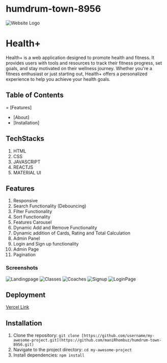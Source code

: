 # humdrum-town-8956

![Website Logo](https://i.ibb.co/7y3z9FJ/Logo.png)
# Health+
Health+ is a web application designed to promote health and fitness. It provides users with tools and resources to track their fitness progress, set goals, and stay motivated on their wellness journey. Whether you're a fitness enthusiast or just starting out, Health+ offers a personalized experience to help you achieve your health goals.

## Table of Contents
= [Features]
- [About]
- [Installation]

## TechStacks
1. HTML
2. CSS
3. JAVASCRIPT
4. REACTJS
5. MATERIAL UI

## Features
1. Responsive
2. Search Functionality (Debouncing)
3. Filter Functionality
4. Sort Functionality
5. Features Carousel
6. Dynamic Add and Remove Functionality
7. Dynamic addition of Cards, Rating and Total Calculation
8. Admin Panel
9. Login and Sign up functionality
10. Admin Page
11. Pagination

### Screenshots

![Landingpage](https://i.ibb.co/hZ48RLB/Landingpage.png)
![Classes](https://i.ibb.co/smCFyKW/classses.png)
![Coaches](https://i.ibb.co/NWQCnFL/coaches.png)
![Signup](!https://i.ibb.co/rww6hbt/Signup-page1.png)
![LoginPage](https://i.ibb.co/nChCLQp/loginpage.png)

## Deployment
[Vercel Link](https://health-khht942ac-manirhombuz.vercel.app/)

## Installation
1. Clone the repository: `git clone [https://github.com/username/my-awesome-project.git](https://github.com/maniRhombuz/humdrum-town-8956.git)`
2. Navigate to the project directory: `cd my-awesome-project`
3. Install dependencies: `npm install`
